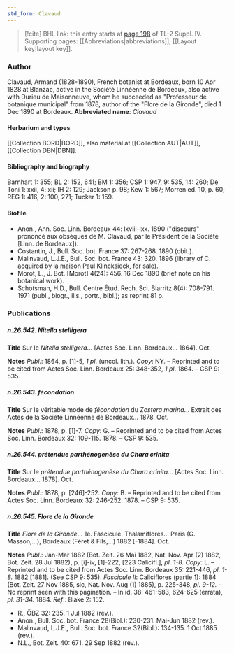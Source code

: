 ```yaml
---
std_form: Clavaud
---
```


> [!cite] BHL link: this entry starts at [page 198](https://www.biodiversitylibrary.org/page/33265875) of TL-2 Suppl. IV.
> Supporting pages: [[Abbreviations|abbreviations]], [[Layout key|layout key]].

### Author

Clavaud, Armand (1828-1890), French botanist at Bordeaux, born 10 Apr 1828 at Blanzac, active in the Société Linnéenne de Bordeaux, also active with Durieu de Maisonneuve, whom he succeeded as "Professeur de botanique municipal" from 1878, author of the "Flore de la Gironde", died 1 Dec 1890 at Bordeaux. 
**Abbreviated name**: *Clavaud*

#### Herbarium and types

[[Collection BORD|BORD]], also material at [[Collection AUT|AUT]], [[Collection DBN|DBN]].

#### Bibliography and biography

Barnhart 1: 355; BL 2: 152, 641; BM 1: 356; CSP 1: 947, 9: 535, 14: 260; De Toni 1: xxii, 4: xii; IH 2: 129; Jackson p. 98; Kew 1: 567; Morren ed. 10, p. 60; REG 1: 416, 2: 100, 271; Tucker 1: 159.

#### Biofile

- Anon., Ann. Soc. Linn. Bordeaux 44: lxviii-lxx. 1890 ("discours" prononcé aux obsèques de M. Clavaud, par le Président de la Société \[Linn. de Bordeaux\]).
- Costantin, J., Bull. Soc. bot. France 37: 267-268. 1890 (obit.).
- Malinvaud, L.J.E., Bull. Soc. bot. France 43: 320. 1896 (library of C. acquired by la maison Paul Klincksieck, for sale).
- Morot, L., J. Bot. \[Morot\] 4(24): 456. 16 Dec 1890 (brief note on his botanical work).
- Schotsman, H.D., Bull. Centre Étud. Rech. Sci. Biarritz 8(4): 708-791. 1971 (publ., biogr., ills., portr., bibl.); as reprint 81 p.

### Publications

##### n.26.542. Nitella stelligera

**Title**
Sur le *Nitella stelligera*... \[Actes Soc. Linn. Bordeaux... 1864\]. Oct.

**Notes**
*Publ*.: 1864, p. \[1\]-5, *1 pl*. (uncol. lith.). *Copy*: NY. – Reprinted and to be cited from Actes Soc. Linn. Bordeaux 25: 348-352, *1 pl*. 1864. – CSP 9: 535.

##### n.26.543. fécondation

**Title**
Sur le véritable mode de *fécondation* du *Zostera marina*... Extrait des Actes de la Société Linnéenne de Bordeaux... 1878. Oct.

**Notes**
*Publ*.: 1878, p. \[1\]-7. *Copy*: G. – Reprinted and to be cited from Actes Soc. Linn. Bordeaux 32: 109-115. 1878. – CSP 9: 535.

##### n.26.544. prétendue parthénogenèse du Chara crinita

**Title**
Sur le *prétendue parthénogenèse du Chara crinita*... \[Actes Soc. Linn. Bordeaux... 1878\]. Oct.

**Notes**
*Publ*.: 1878, p. \[246\]-252. *Copy*: B. – Reprinted and to be cited from Actes Soc. Linn. Bordeaux 32: 246-252. 1878. – CSP 9: 535.

##### n.26.545. Flore de la Gironde

**Title**
*Flore de la Gironde*... 1e. Fascicule. Thalamiflores... Paris (G. Masson,...), Bordeaux (Féret & Fils,...) 1882 \[-1884\]. Oct.

**Notes**
*Publ*.: Jan-Mar 1882 (Bot. Zeit. 26 Mai 1882, Nat. Nov. Apr (2) 1882, Bot. Zeit. 28 Jul 1882), p. \[i\]-iv, \[1\]-222, \[223 Calicifl.\], *pl. 1-8.* *Copy*: L. – Reprinted and to be cited from Actes Soc. Linn. Bordeaux 35: 221-446, *pl. 1-8.* 1882 \[1881\]. (See CSP 9: 535).
*Fascicule II*: Caliciflores (partie 1): 1884 (Bot. Zeit. 27 Nov 1885, sic, Nat. Nov. Aug (1) 1885), p. 225-348, *pl. 9-12.* – No reprint seen with this pagination. – In id. 38: 461-583, 624-625 (errata), *pl. 31-34.* 1884.
*Ref*.: Blake 2: 152.
- R., ÖBZ 32: 235. 1 Jul 1882 (rev.).
- Anon., Bull. Soc. bot. France 28(Bibl.): 230-231. Mai-Jun 1882 (rev.).
- Malinvaud, L.J.E., Bull. Soc. bot. France 32(Bibl.): 134-135. 1 Oct 1885 (rev.).
- N.L., Bot. Zeit. 40: 671. 29 Sep 1882 (rev.).

